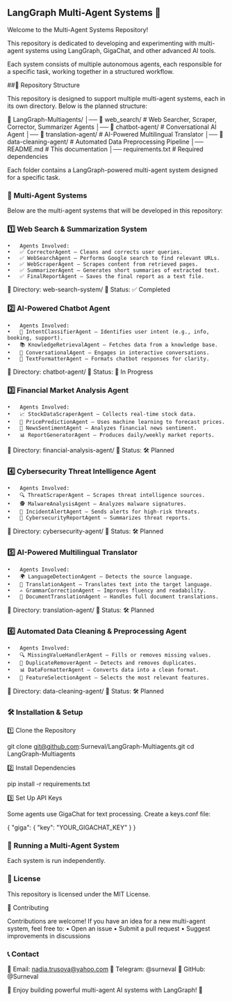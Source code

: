 ## LangGraph Multi-Agent Systems 🚀

Welcome to the Multi-Agent Systems Repository!

This repository is dedicated to developing and experimenting with multi-agent systems using LangGraph, GigaChat, and other advanced AI tools.

Each system consists of multiple autonomous agents, each responsible for a specific task, working together in a structured workflow.

##📌 Repository Structure

This repository is designed to support multiple multi-agent systems, each in its own directory. Below is the planned structure:

📂 LangGraph-Multiagents/
│── 📂 web_search/        # Web Searcher, Scraper, Corrector, Summarizer Agents
│── 📂 chatbot-agent/            # Conversational AI Agent
│── 📂 translation-agent/        # AI-Powered Multilingual Translator
│── 📂 data-cleaning-agent/      # Automated Data Preprocessing Pipeline
│── README.md                    # This documentation
│── requirements.txt              # Required dependencies

Each folder contains a LangGraph-powered multi-agent system designed for a specific task.

### 🚀 Multi-Agent Systems

Below are the multi-agent systems that will be developed in this repository:

### 1️⃣ Web Search & Summarization System
	•	Agents Involved:
	•	✅ CorrectorAgent – Cleans and corrects user queries.
	•	✅ WebSearchAgent – Performs Google search to find relevant URLs.
	•	✅ WebScraperAgent – Scrapes content from retrieved pages.
	•	✅ SummarizerAgent – Generates short summaries of extracted text.
	•	✅ FinalReportAgent – Saves the final report as a text file.

📂 Directory: web-search-system/
📜 Status: ✅ Completed

### 2️⃣ AI-Powered Chatbot Agent
	•	Agents Involved:
	•	🤖 IntentClassifierAgent – Identifies user intent (e.g., info, booking, support).
	•	📚 KnowledgeRetrievalAgent – Fetches data from a knowledge base.
	•	💬 ConversationalAgent – Engages in interactive conversations.
	•	📝 TextFormatterAgent – Formats chatbot responses for clarity.

📂 Directory: chatbot-agent/
📜 Status: 🚧 In Progress

### 3️⃣ Financial Market Analysis Agent
	•	Agents Involved:
	•	📈 StockDataScraperAgent – Collects real-time stock data.
	•	🤖 PricePredictionAgent – Uses machine learning to forecast prices.
	•	📰 NewsSentimentAgent – Analyzes financial news sentiment.
	•	📊 ReportGeneratorAgent – Produces daily/weekly market reports.

📂 Directory: financial-analysis-agent/
📜 Status: 🛠 Planned

### 4️⃣ Cybersecurity Threat Intelligence Agent
	•	Agents Involved:
	•	🔍 ThreatScraperAgent – Scrapes threat intelligence sources.
	•	🕵️ MalwareAnalysisAgent – Analyzes malware signatures.
	•	🚨 IncidentAlertAgent – Sends alerts for high-risk threats.
	•	📄 CybersecurityReportAgent – Summarizes threat reports.

📂 Directory: cybersecurity-agent/
📜 Status: 🛠 Planned

### 5️⃣ AI-Powered Multilingual Translator
	•	Agents Involved:
	•	🌍 LanguageDetectionAgent – Detects the source language.
	•	🔄 TranslationAgent – Translates text into the target language.
	•	✍️ GrammarCorrectionAgent – Improves fluency and readability.
	•	📄 DocumentTranslationAgent – Handles full document translations.

📂 Directory: translation-agent/
📜 Status: 🛠 Planned

### 6️⃣ Automated Data Cleaning & Preprocessing Agent
	•	Agents Involved:
	•	🔍 MissingValueHandlerAgent – Fills or removes missing values.
	•	🧼 DuplicateRemoverAgent – Detects and removes duplicates.
	•	📊 DataFormatterAgent – Converts data into a clean format.
	•	📑 FeatureSelectionAgent – Selects the most relevant features.

📂 Directory: data-cleaning-agent/
📜 Status: 🛠 Planned

### 🛠️ Installation & Setup

1️⃣ Clone the Repository

git clone git@github.com:Surneval/LangGraph-Multiagents.git
cd LangGraph-Multiagents

2️⃣ Install Dependencies

pip install -r requirements.txt

3️⃣ Set Up API Keys

Some agents use GigaChat for text processing. Create a keys.conf file:

{
  "giga": {
    "key": "YOUR_GIGACHAT_KEY"
  }
}

### 🚀 Running a Multi-Agent System

Each system is run independently.


### 📜 License

This repository is licensed under the MIT License.

🙌 Contributing

Contributions are welcome! If you have an idea for a new multi-agent system, feel free to:
	•	Open an issue
	•	Submit a pull request
	•	Suggest improvements in discussions

### 📞 Contact

📧 Email: nadia.trusova@yahoo.com
💬 Telegram: @surneval
🐙 GitHub: @Surneval

🚀 Enjoy building powerful multi-agent AI systems with LangGraph! 🚀
